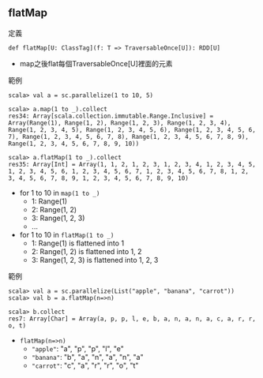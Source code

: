 ## flatMap

定義
```
def flatMap[U: ClassTag](f: T => TraversableOnce[U]): RDD[U]
```
- map之後flat每個TraversableOnce[U]裡面的元素

範例
```
scala> val a = sc.parallelize(1 to 10, 5)

scala> a.map(1 to _).collect
res34: Array[scala.collection.immutable.Range.Inclusive] = Array(Range(1), Range(1, 2), Range(1, 2, 3), Range(1, 2, 3, 4), Range(1, 2, 3, 4, 5), Range(1, 2, 3, 4, 5, 6), Range(1, 2, 3, 4, 5, 6, 7), Range(1, 2, 3, 4, 5, 6, 7, 8), Range(1, 2, 3, 4, 5, 6, 7, 8, 9), Range(1, 2, 3, 4, 5, 6, 7, 8, 9, 10))

scala> a.flatMap(1 to _).collect
res35: Array[Int] = Array(1, 1, 2, 1, 2, 3, 1, 2, 3, 4, 1, 2, 3, 4, 5, 1, 2, 3, 4, 5, 6, 1, 2, 3, 4, 5, 6, 7, 1, 2, 3, 4, 5, 6, 7, 8, 1, 2, 3, 4, 5, 6, 7, 8, 9, 1, 2, 3, 4, 5, 6, 7, 8, 9, 10)
```
- for 1 to 10 in ```map(1 to _)```
    - 1: Range(1)
    - 2: Range(1, 2)
    - 3: Range(1, 2, 3)
    - ...
- for 1 to 10 in ```flatMap(1 to _)```
    - 1: Range(1) is flattened into 1
    - 2: Range(1, 2) is flattened into 1, 2
    - 3: Range(1, 2, 3) is flattened into 1, 2, 3

範例
```
scala> val a = sc.parallelize(List("apple", "banana", "carrot"))
scala> val b = a.flatMap(n=>n)

scala> b.collect
res7: Array[Char] = Array(a, p, p, l, e, b, a, n, a, n, a, c, a, r, r, o, t)
```
- ```flatMap(n=>n)```
    - ```"apple"```: "a", "p", "p", "l", "e"
    - ```"banana"```: "b", "a", "n", "a", "n", "a"
    - ```"carrot"```: "c", "a", "r", "r", "o", "t"